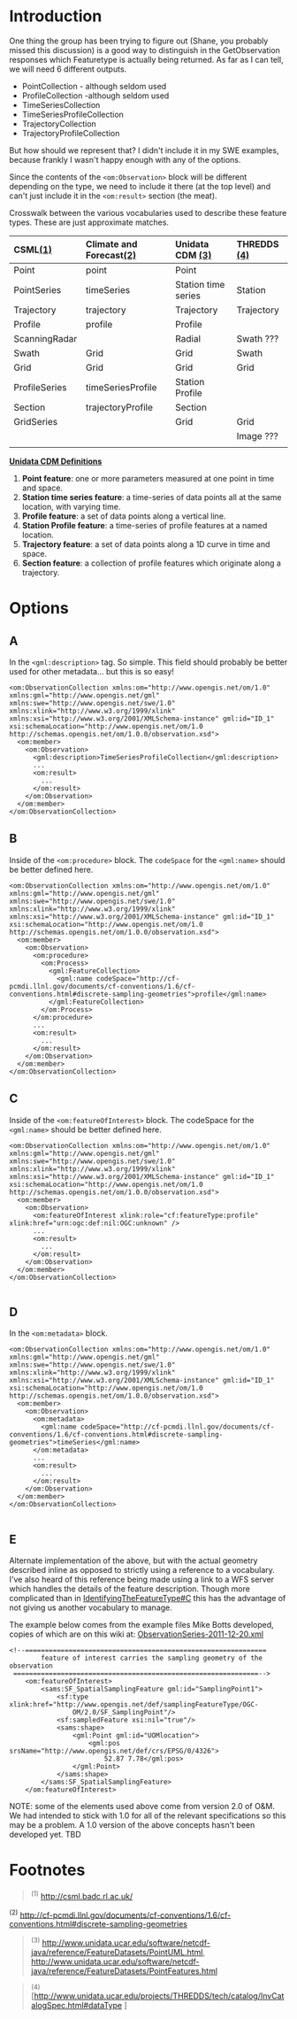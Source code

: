 # Introduction #


One thing the group has been trying to figure out (Shane, you probably missed this discussion) is a good way to distinguish in the GetObservation responses which Featuretype is actually being returned.  As far as I can tell, we will need 6 different outputs.

  * PointCollection - although seldom used
  * ProfileCollection -although seldom used
  * TimeSeriesCollection
  * TimeSeriesProfileCollection
  * TrajectoryCollection
  * TrajectoryProfileCollection

But how should we represent that?  I didn't include it in my SWE examples, because frankly I wasn't happy enough with any of the options.

Since the contents of the `<om:Observation>` block will be different depending on the type, we need to include it there (at the top level) and can't just include it in the `<om:result>` section (the meat).

Crosswalk between the various vocabularies used to describe these feature types.  These are just approximate matches.

| CSML[(1)](#Footnotes.md) | Climate and Forecast[(2)](#Footnotes.md) | Unidata CDM [(3)](#Footnotes.md) | THREDDS [(4)](#Footnotes.md) |
|:-------------------------|:-----------------------------------------|:---------------------------------|:-----------------------------|
| Point                    | point                                    | Point                            |                              |
| PointSeries              | timeSeries                               |Station time series               | Station                      |
| Trajectory               | trajectory                               | Trajectory                       | Trajectory                   |
| Profile                  | profile                                  | Profile                          |                              |
| ScanningRadar            |                                          |Radial                            | Swath ???                    |
| Swath                    | Grid                                     | Grid                             | Swath                        |
| Grid                     | Grid                                     | Grid                             | Grid                         |
| ProfileSeries            | timeSeriesProfile                        | Station Profile                  |                              |
| Section                  | trajectoryProfile                        | Section                          |                              |
| GridSeries               |                                          | Grid                             | Grid                         |
|                          |                                          |                                  | Image ???                    |
|                          |                                          |                                  |                              |


**[Unidata CDM Definitions](http://www.unidata.ucar.edu/software/netcdf-java/reference/FeatureDatasets/PointFeatures.html)**
  1. **Point feature**: one or more parameters measured at one point in time and space.
  1. **Station time series feature**: a time-series of data points all at the same location, with varying time.
  1. **Profile feature**: a set of data points along a vertical line.
  1. **Station Profile feature**: a time-series of profile features at a named location.
  1. **Trajectory feature**: a set of data points along a 1D curve in time and space.
  1. **Section feature**: a collection of profile features which originate along a trajectory.



# Options #


## A ##

In the `<gml:description>` tag.  So simple.  This field should probably be better used for other metadata... but this is so easy!

```
<om:ObservationCollection xmlns:om="http://www.opengis.net/om/1.0" xmlns:gml="http://www.opengis.net/gml" xmlns:swe="http://www.opengis.net/swe/1.0" xmlns:xlink="http://www.w3.org/1999/xlink" xmlns:xsi="http://www.w3.org/2001/XMLSchema-instance" gml:id="ID_1" xsi:schemaLocation="http://www.opengis.net/om/1.0 http://schemas.opengis.net/om/1.0.0/observation.xsd">
  <om:member>
    <om:Observation>
      <gml:description>TimeSeriesProfileCollection</gml:description>
      ...
      <om:result>
        ...
      </om:result>
    </om:Observation>
  </om:member>
</om:ObservationCollection>
```

## B ##

Inside of the `<om:procedure>` block.  The `codeSpace` for the `<gml:name>` should be better defined here.

```
<om:ObservationCollection xmlns:om="http://www.opengis.net/om/1.0" xmlns:gml="http://www.opengis.net/gml" xmlns:swe="http://www.opengis.net/swe/1.0" xmlns:xlink="http://www.w3.org/1999/xlink" xmlns:xsi="http://www.w3.org/2001/XMLSchema-instance" gml:id="ID_1" xsi:schemaLocation="http://www.opengis.net/om/1.0 http://schemas.opengis.net/om/1.0.0/observation.xsd">
  <om:member>
    <om:Observation>
      <om:procedure>
        <om:Process>
          <gml:FeatureCollection>
            <gml:name codeSpace="http://cf-pcmdi.llnl.gov/documents/cf-conventions/1.6/cf-conventions.html#discrete-sampling-geometries">profile</gml:name>
          </gml:FeatureCollection>
        </om:Process>
      </om:procedure>
      ...
      <om:result>
        ...
      </om:result>
    </om:Observation>
  </om:member>
</om:ObservationCollection>
```

## C ##

Inside of the `<om:featureOfInterest>` block. The codeSpace for the `<gml:name>` should be better defined here.

```
<om:ObservationCollection xmlns:om="http://www.opengis.net/om/1.0" xmlns:gml="http://www.opengis.net/gml" xmlns:swe="http://www.opengis.net/swe/1.0" xmlns:xlink="http://www.w3.org/1999/xlink" xmlns:xsi="http://www.w3.org/2001/XMLSchema-instance" gml:id="ID_1" xsi:schemaLocation="http://www.opengis.net/om/1.0 http://schemas.opengis.net/om/1.0.0/observation.xsd">
  <om:member>
    <om:Observation>
      <om:featureOfInterest xlink:role="cf:featureType:profile" xlink:href="urn:ogc:def:nil:OGC:unknown" />
      ...
      <om:result>
        ...
      </om:result>
    </om:Observation>
  </om:member>
</om:ObservationCollection>
      
```

## D ##



In the `<om:metadata>` block.

```
<om:ObservationCollection xmlns:om="http://www.opengis.net/om/1.0" xmlns:gml="http://www.opengis.net/gml" xmlns:swe="http://www.opengis.net/swe/1.0" xmlns:xlink="http://www.w3.org/1999/xlink" xmlns:xsi="http://www.w3.org/2001/XMLSchema-instance" gml:id="ID_1" xsi:schemaLocation="http://www.opengis.net/om/1.0 http://schemas.opengis.net/om/1.0.0/observation.xsd">
  <om:member>
    <om:Observation>
      <om:metadata>
        <gml:name codeSpace="http://cf-pcmdi.llnl.gov/documents/cf-conventions/1.6/cf-conventions.html#discrete-sampling-geometries">timeSeries</gml:name>
      </om:metadata>
      ...
      <om:result>
        ...
      </om:result>
    </om:Observation>
  </om:member>
</om:ObservationCollection>
      
```

## E ##

Alternate implementation of the above, but with the actual geometry described inline as opposed to strictly using a reference to a vocabulary.  I've also heard of this reference being made using a link to a WFS server which handles the details of the feature description.  Though more complicated than in [IdentifyingTheFeatureType#C](IdentifyingTheFeatureType#C.md) this has the advantage of not giving us another vocabulary to manage.

The example below comes from the example files Mike Botts developed, copies of which are on this wiki at: [ObservationSeries-2011-12-20.xml](http://code.google.com/p/ioostech/source/browse/ObservationSeries-2011-12-20.xml)
```
<!--=============================================================
        feature of interest carries the sampling geometry of the observation
 ==============================================================-->
    <om:featureOfInterest>
        <sams:SF_SpatialSamplingFeature gml:id="SamplingPoint1">
            <sf:type xlink:href="http://www.opengis.net/def/samplingFeatureType/OGC-
                OM/2.0/SF_SamplingPoint"/>
            <sf:sampledFeature xsi:nil="true"/>
            <sams:shape>
                <gml:Point gml:id="UOMlocation">
                    <gml:pos srsName="http://www.opengis.net/def/crs/EPSG/0/4326">
                        52.87 7.78</gml:pos>
                </gml:Point>
            </sams:shape>
        </sams:SF_SpatialSamplingFeature>
    </om:featureOfInterest>
```

NOTE: some of the elements used above come from version 2.0 of O&M.  We had intended to stick with 1.0 for all of the relevant specifications so this may be a problem.  A 1.0 version of the above concepts hasn't been developed yet.  TBD

# Footnotes #
> <sup>(1)</sup> http://csml.badc.rl.ac.uk/

<sup>(2)</sup> http://cf-pcmdi.llnl.gov/documents/cf-conventions/1.6/cf-conventions.html#discrete-sampling-geometries

> <sup>(3)</sup>  http://www.unidata.ucar.edu/software/netcdf-java/reference/FeatureDatasets/PointUML.html, http://www.unidata.ucar.edu/software/netcdf-java/reference/FeatureDatasets/PointFeatures.html

> <sup>(4)</sup>  [http://www.unidata.ucar.edu/projects/THREDDS/tech/catalog/InvCatalogSpec.html#dataType ]
